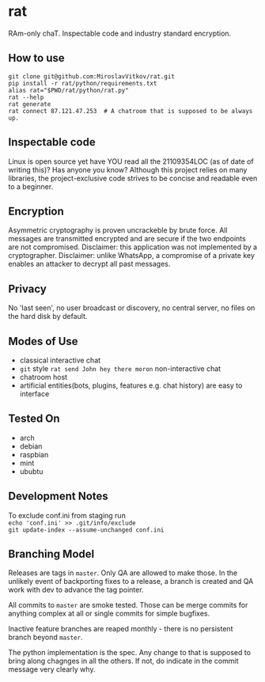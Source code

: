 # rat
RAm-only chaT. Inspectable code and industry standard encryption.

How to use
---
    git clone git@github.com:MiroslavVitkov/rat.git
    pip install -r rat/python/requirements.txt
    alias rat="$PWD/rat/python/rat.py"
    rat --help
    rat generate
    rat connect 87.121.47.253  # A chatroom that is supposed to be always up.


Inspectable code
---
Linux is open source yet have YOU read all the 21109354LOC (as of date of writing this)?
Has anyone you know?
Although this project relies on many libraries, the project-exclusive code strives to be concise and readable even to a beginner.


Encryption
---
Asymmetric cryptography is proven uncrackeble by brute force.
All messages are transmitted encrypted and are secure if the two endpoints are not compromised.
Disclaimer: this application was not implemented by a cryptographer.
Disclaimer: unlike WhatsApp, a compromise of a private key enables an attacker to decrypt all past messages.


Privacy
---
No 'last seen', no user broadcast or discovery, no central server, no files on the hard disk by default.


Modes of Use
---
 - classical interactive chat
 - `git` style `rat send John hey there moron` non-interactive chat
 - chatroom host
 - artificial entities(bots, plugins, features e.g. chat history) are easy to interface


Tested On
---
- arch
- debian
- raspbian
- mint
- ububtu


Development Notes
---
To exclude conf.ini from staging run  
`echo 'conf.ini' >> .git/info/exclude`  
`git update-index --assume-unchanged conf.ini`  


Branching Model
---
Releases are tags in `master`.
Only QA are allowed to make those.
In the unlikely event of backporting fixes to a release, a branch is created and QA work with dev to advance the tag pointer.

All commits to `master` are smoke tested.
Those can be merge commits for anything complex at all or single commits for simple bugfixes.

Inactive feature branches are reaped monthly - there is no persistent branch beyond `master`.

The python implementation is the spec.
Any change to that is supposed to bring along chagnges in all the others.
If not, do indicate in the commit message very clearly why.
